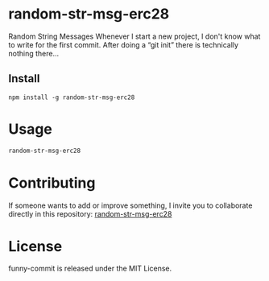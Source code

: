 # random-str-msg-erc28

Random String Messages
Whenever I start a new project, I don't know what to write for the first commit. After doing a “git init” there is technically nothing there...

## Install
```npm
npm install -g random-str-msg-erc28
```

# Usage
```bash
random-str-msg-erc28
```

# Contributing
If someone wants to add or improve something, I invite you to collaborate directly in this repository: [random-str-msg-erc28](https://github.com/Edracobi028/random-str-msg-erc28)

# License
funny-commit is released under the MIT License.